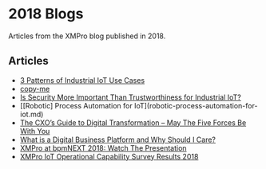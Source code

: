 # 2018 Blogs

Articles from the XMPro blog published in 2018.

## Articles

- [3 Patterns of Industrial IoT Use Cases](3-patterns-of-industrial-iot-use-cases.md)
- [copy-me](copy-me.md)
- [Is Security More Important Than Trustworthiness for Industrial IoT?](is-security-more-important-than-trustworthiness-for-industrial-iot.md)
- [\[Robotic] Process Automation for IoT](robotic-process-automation-for-iot.md)
- [The CXO’s Guide to Digital Transformation – May The Five Forces Be With You](the-cxos-guide-to-digital-transformation--may-the-five-forces-be-with-you.md)
- [What is a Digital Business Platform and Why Should I Care?](what-is-a-digital-business-platform-and-why-should-i-care.md)
- [XMPro at bpmNEXT 2018: Watch The Presentation](xmpro-at-bpmnext-2018-watch-the-presentation.md)
- [XMPro IoT Operational Capability Survey Results 2018](xmpro-iot-operational-capability-survey-results-2018.md)
